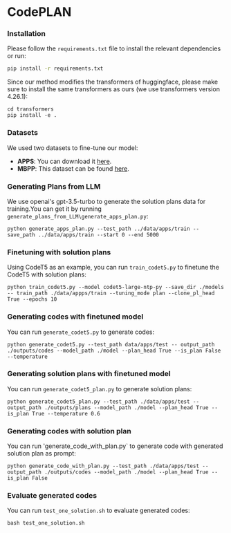 # CodePLAN

### Installation
Please follow the `requirements.txt` file to install the relevant dependencies or run:
```bash
pip install -r requirements.txt
```
Since our method modifies the transformers of huggingface, please make sure to install the same transformers as ours (we use transformers version 4.26.1):
```
cd transformers
pip install -e .
```
### Datasets
We used two datasets to fine-tune our model:
* **APPS**: You can download it [here](https://github.com/hendrycks/apps). 
* **MBPP**: This dataset can be found [here](https://github.com/google-research/google-research/tree/master/mbpp). 
  

### Generating Plans from LLM
We use openai's gpt-3.5-turbo to generate the solution plans data for training.You can get it by running `generate_plans_from_LLM\generate_apps_plan.py`:
```
python generate_apps_plan.py --test_path ../data/apps/train --save_path ../data/apps/train --start 0 --end 5000
```

### Finetuning with solution plans
Using CodeT5 as an example, you can run `train_codet5.py` to finetune the CodeT5 with solution plans:
```
python train_codet5.py --model codet5-large-ntp-py --save_dir ./models -- train_path ./data/appps/train --tuning_mode plan --clone_pl_head True --epochs 10
```

### Generating codes with finetuned model
You can run `generate_codet5.py` to generate codes:
```
python generate_codet5.py --test_path data/apps/test -- output_path ./outputs/codes --model_path ./model --plan_head True --is_plan False --temperature
```

### Generating solution plans with finetuned model
You can run `generate_codet5_plan.py` to generate solution plans:
```
python generate_codet5_plan.py --test_path ./data/apps/test --output_path ./outputs/plans --model_path ./model --plan_head True --is_plan True --temperature 0.6
```
 
### Generating codes with solution plan
You can run 'generate_code_with_plan.py` to generate code with generated solution plan as prompt:
```
python generate_code_with_plan.py --test_path ./data/apps/test --output_path ./outputs/codes --model_path ./model --plan_head True --is_plan False
```

### Evaluate generated codes
You can run `test_one_solution.sh` to evaluate generated codes:
```
bash test_one_solution.sh
```
